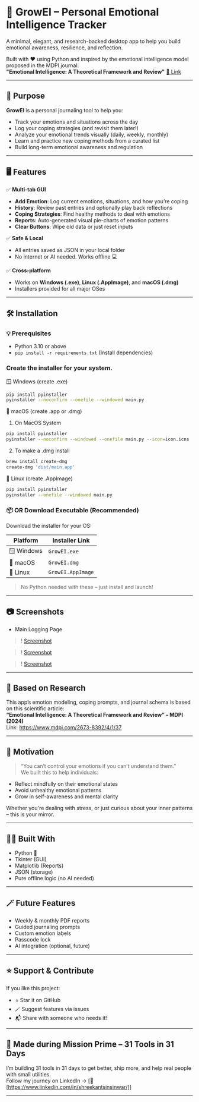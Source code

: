 # 🧠 GrowEI – Personal Emotional Intelligence Tracker

A minimal, elegant, and research-backed desktop app to help you build emotional awareness, resilience, and reflection.

Built with ❤️ using Python and inspired by the emotional intelligence model proposed in the MDPI journal:  
**"Emotional Intelligence: A Theoretical Framework and Review"** [🔗 Link](https://www.mdpi.com/2673-8392/4/1/37)

---

## 🎯 Purpose

**GrowEI** is a personal journaling tool to help you:
- Track your emotions and situations across the day
- Log your coping strategies (and revisit them later!)
- Analyze your emotional trends visually (daily, weekly, monthly)
- Learn and practice new coping methods from a curated list
- Build long-term emotional awareness and regulation

---

## 🖥️ Features

✅ **Multi-tab GUI**  
- **Add Emotion**: Log current emotions, situations, and how you’re coping  
- **History**: Review past entries and optionally play back reflections  
- **Coping Strategies**: Find healthy methods to deal with emotions  
- **Reports**: Auto-generated visual pie-charts of emotion patterns  
- **Clear Buttons**: Wipe old data or just reset inputs

✅ **Safe & Local**  
- All entries saved as JSON in your local folder  
- No internet or AI needed. Works offline 💻

✅ **Cross-platform**  
- Works on **Windows (.exe)**, **Linux (.AppImage)**, and **macOS (.dmg)**  
- Installers provided for all major OSes

---

## 🛠️ Installation



### 💡 Prerequisites

- Python 3.10 or above  
- `pip install -r requirements.txt` (Install dependencies)

### Create the installer for your system.

🪟 Windows (create .exe)
```bash
pip install pyinstaller
pyinstaller --noconfirm --onefile --windowed main.py

```

🍎 macOS (create .app or .dmg)
1. On MacOS System

```bash
pip install pyinstaller
pyinstaller --noconfirm --windowed --onefile main.py --icon=icon.icns
```
2. To make a .dmg install
```bash
brew install create-dmg
create-dmg 'dist/main.app'
```

🐧 Linux (create .AppImage)
```bash
pip install pyinstaller
pyinstaller --onefile --windowed main.py
```

### 📦 OR Download Executable (Recommended)

Download the installer for your OS:

| Platform | Installer Link |
|---------|----------------|
| 🪟 Windows | `GrowEI.exe` |
| 🍎 macOS | `GrowEI.dmg` |
| 🐧 Linux | `GrowEI.AppImage` |

> No Python needed with these – just install and launch!

---

## 📷 Screenshots


- Main Logging Page
> ! [Screenshot](Screenshot1.png)

> ! [Screenshot](Screenshot2.png)

> ! [Screenshot](Screenshot3.png)

---

## 🧠 Based on Research

This app’s emotion modeling, coping prompts, and journal schema is based on this scientific article:  
**“Emotional Intelligence: A Theoretical Framework and Review” – MDPI (2024)**  
Link: https://www.mdpi.com/2673-8392/4/1/37

---

## 🚀 Motivation

> “You can’t control your emotions if you can’t understand them.”  
We built this to help individuals:
- Reflect mindfully on their emotional states
- Avoid unhealthy emotional patterns
- Grow in self-awareness and mental clarity

Whether you're dealing with stress, or just curious about your inner patterns – this is your mirror.

---

## 👨‍💻 Built With

- Python 🐍  
- Tkinter (GUI)  
- Matplotlib (Reports)  
- JSON (storage)  
- Pure offline logic (no AI needed)

---

## 🪄 Future Features

- Weekly & monthly PDF reports  
- Guided journaling prompts  
- Custom emotion labels  
- Passcode lock  
- AI integration (optional, future)

---

## ⭐ Support & Contribute

If you like this project:
- ⭐ Star it on GitHub
- 🪄 Suggest features via issues
- 📬 Share with someone who needs it!

---

## 🙌 Made during Mission Prime – 31 Tools in 31 Days
I’m building 31 tools in 31 days to get better, ship more, and help real people with small utilities.  
Follow my journey on LinkedIn → [🔗 [https://www.linkedin.com/in/shreekantsinsinwar/]]



---
